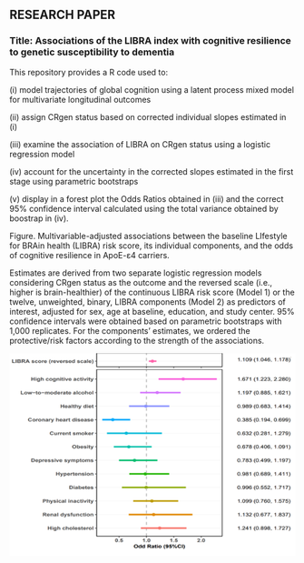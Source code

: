 ## RESEARCH PAPER 
### Title: Associations of the LIBRA index with cognitive resilience to genetic susceptibility to dementia 

This repository provides a R code used to:

(i) model trajectories of global cognition using a latent process mixed model for multivariate longitudinal outcomes

(ii) assign CRgen status based on corrected individual slopes estimated in (i)

(iii) examine the association of LIBRA on CRgen status using a logistic regression model

(iv) account for the uncertainty in the corrected slopes estimated in the first stage using parametric bootstraps

(v) display in a forest plot the Odds Ratios obtained in (iii) and the correct 95% confidence interval calculated using the total variance obtained by boostrap in (iv).


Figure. Multivariable-adjusted associations between the baseline LIfestyle for BRAin health (LIBRA) risk score, its individual components, and the odds of cognitive resilience in ApoE-ɛ4 carriers. 

Estimates are derived from two separate logistic regression models considering CRgen status as the outcome and the reversed scale (i.e., higher is brain-healthier) of the continuous LIBRA risk score (Model 1) or the twelve, unweighted, binary, LIBRA components (Model 2) as predictors of interest, adjusted for sex, age at baseline, education, and study center. 95% confidence intervals were obtained based on parametric bootstraps  with 1,000 replicates. For the components’ estimates, we ordered the protective/risk factors according to the strength of the associations. 

![img](Forest_Plot.png) 
